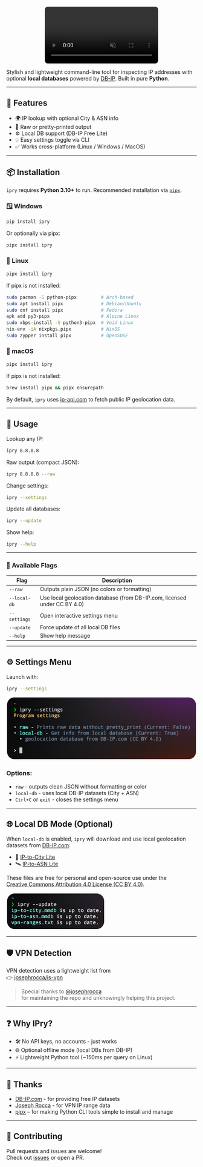 <p align="center">
  <video src="imgs/demo.mp4" autoplay loop muted playsinline style="max-width:100%; border-radius: 8px; display: block;"></video>
</p>

Stylish and lightweight command-line tool for inspecting IP addresses with optional **local databases** powered by [DB-IP](https://db-ip.com). Built in pure **Python**.

---

## 🚀 Features

- 🌍 IP lookup with optional City & ASN info
- 🧾 Raw or pretty-printed output
- ⚙️ Local DB support (DB-IP Free Lite)
- 💡 Easy settings toggle via CLI
- ✅ Works cross-platform (Linux / Windows / MacOS)

---

## 📦 Installation

`ipry` requires **Python 3.10+** to run. Recommended installation via [`pipx`](https://pypa.github.io/pipx/).

### 🪟 Windows

```bash
pip install ipry
```

Or optionally via pipx:
```bash
pipx install ipry
```


### 🐧 Linux

```bash
pipx install ipry
```

If pipx is not installed:
```bash
sudo pacman -S python-pipx         # Arch-based
sudo apt install pipx              # Debian/Ubuntu
sudo dnf install pipx              # Fedora
apk add py3-pipx                   # Alpine Linux
sudo xbps-install -S python3-pipx  # Void Linux
nix-env -iA nixpkgs.pipx           # NixOS
sudo zypper install pipx           # OpenSUSE
```


### 🍎 macOS

```bash
pipx install ipry
```

If pipx is not installed:
```bash
brew install pipx && pipx ensurepath
```

By default, `ipry` uses [ip-api.com](https://ip-api.com) to fetch public IP geolocation data.

---

## 🧪 Usage

Lookup any IP:
```bash
ipry 8.8.8.8
```

Raw output (compact JSON):
```bash
ipry 8.8.8.8 --raw
```

Change settings:
```bash
ipry --settings
```

Update all databases:
```bash
ipry --update
```

Show help:
```bash
ipry --help
```

---

### 🔧 Available Flags

| Flag         | Description                                                               |
| ------------ | ------------------------------------------------------------------------- |
| `--raw`      | Outputs plain JSON (no colors or formatting)                              |
| `--local-db` | Use local geolocation database (from DB-IP.com, licensed under CC BY 4.0) |
| `--settings` | Open interactive settings menu                                            |
| `--update`   | Force update of all local DB files                                        |
| `--help`     | Show help message                                                         |

---

## ⚙️ Settings Menu

Launch with:
```bash
ipry --settings
```

![preview](imgs/settings.png)

### Options:

- `raw` - outputs clean JSON without formatting or color
- `local-db` - uses local DB-IP datasets (City + ASN)
- `Ctrl+C` or `exit` - closes the settings menu

---

## 🌐 Local DB Mode (Optional)

When `local-db` is enabled, `ipry` will download and use local geolocation datasets from [DB-IP.com](https://db-ip.com):

- 📍 [IP-to-City Lite](https://db-ip.com/db/download/ip-to-city-lite)
- 🛰️ [IP-to-ASN Lite](https://db-ip.com/db/download/ip-to-asn-lite)

These files are free for personal and open-source use under the  
[Creative Commons Attribution 4.0 License (CC BY 4.0)](https://creativecommons.org/licenses/by/4.0/).

![update](imgs/update.png)

---

## 🛡️ VPN Detection

VPN detection uses a lightweight list from  
👉 [josephrocca/is-vpn](https://github.com/josephrocca/is-vpn)

> Special thanks to [@josephrocca](https://github.com/josephrocca)  
> for maintaining the repo and unknowingly helping this project.

---

## ❓ Why IPry?

- 🛠️ No API keys, no accounts - just works
- 🌐 Optional offline mode (local DBs from DB-IP)
- ⚡ Lightweight Python tool (~150ms per query on Linux)

---

## 🙌 Thanks

- [DB-IP.com](https://db-ip.com) - for providing free IP datasets
- [Joseph Rocca](https://github.com/josephrocca) - for VPN IP range data
- [pipx](https://github.com/pypa/pipx) – for making Python CLI tools simple to install and manage

---

## 🤝 Contributing

Pull requests and issues are welcome!  
Check out [issues](https://github.com/fabfawufawd/ipry/issues) or open a PR.